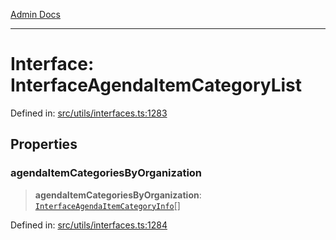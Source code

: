 [Admin Docs](/)

***

# Interface: InterfaceAgendaItemCategoryList

Defined in: [src/utils/interfaces.ts:1283](https://github.com/PalisadoesFoundation/talawa-admin/blob/main/src/utils/interfaces.ts#L1283)

## Properties

### agendaItemCategoriesByOrganization

> **agendaItemCategoriesByOrganization**: [`InterfaceAgendaItemCategoryInfo`](utils\interfaces\README\interfaces\InterfaceAgendaItemCategoryInfo.md)[]

Defined in: [src/utils/interfaces.ts:1284](https://github.com/PalisadoesFoundation/talawa-admin/blob/main/src/utils/interfaces.ts#L1284)
